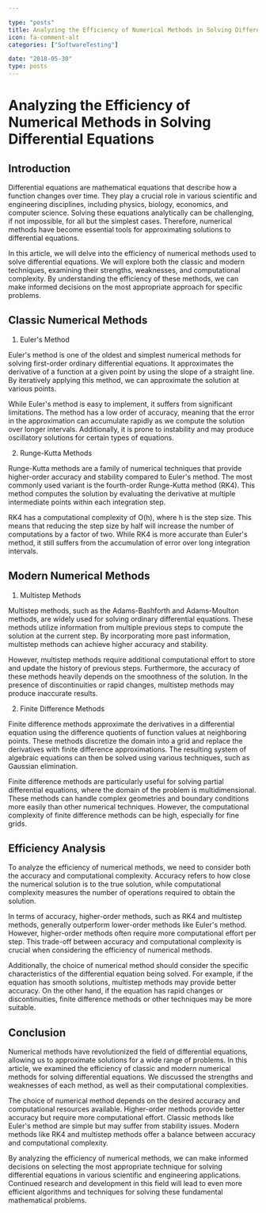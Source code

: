 ```yaml
---

type: "posts"
title: Analyzing the Efficiency of Numerical Methods in Solving Differential Equations
icon: fa-comment-alt
categories: ["SoftwareTesting"]

date: "2018-05-30"
type: posts
---
```





# Analyzing the Efficiency of Numerical Methods in Solving Differential Equations

## Introduction

Differential equations are mathematical equations that describe how a function changes over time. They play a crucial role in various scientific and engineering disciplines, including physics, biology, economics, and computer science. Solving these equations analytically can be challenging, if not impossible, for all but the simplest cases. Therefore, numerical methods have become essential tools for approximating solutions to differential equations.

In this article, we will delve into the efficiency of numerical methods used to solve differential equations. We will explore both the classic and modern techniques, examining their strengths, weaknesses, and computational complexity. By understanding the efficiency of these methods, we can make informed decisions on the most appropriate approach for specific problems.

## Classic Numerical Methods

1. Euler's Method

Euler's method is one of the oldest and simplest numerical methods for solving first-order ordinary differential equations. It approximates the derivative of a function at a given point by using the slope of a straight line. By iteratively applying this method, we can approximate the solution at various points.

While Euler's method is easy to implement, it suffers from significant limitations. The method has a low order of accuracy, meaning that the error in the approximation can accumulate rapidly as we compute the solution over longer intervals. Additionally, it is prone to instability and may produce oscillatory solutions for certain types of equations.

2. Runge-Kutta Methods

Runge-Kutta methods are a family of numerical techniques that provide higher-order accuracy and stability compared to Euler's method. The most commonly used variant is the fourth-order Runge-Kutta method (RK4). This method computes the solution by evaluating the derivative at multiple intermediate points within each integration step.

RK4 has a computational complexity of O(h), where h is the step size. This means that reducing the step size by half will increase the number of computations by a factor of two. While RK4 is more accurate than Euler's method, it still suffers from the accumulation of error over long integration intervals.

## Modern Numerical Methods

1. Multistep Methods

Multistep methods, such as the Adams-Bashforth and Adams-Moulton methods, are widely used for solving ordinary differential equations. These methods utilize information from multiple previous steps to compute the solution at the current step. By incorporating more past information, multistep methods can achieve higher accuracy and stability.

However, multistep methods require additional computational effort to store and update the history of previous steps. Furthermore, the accuracy of these methods heavily depends on the smoothness of the solution. In the presence of discontinuities or rapid changes, multistep methods may produce inaccurate results.

2. Finite Difference Methods

Finite difference methods approximate the derivatives in a differential equation using the difference quotients of function values at neighboring points. These methods discretize the domain into a grid and replace the derivatives with finite difference approximations. The resulting system of algebraic equations can then be solved using various techniques, such as Gaussian elimination.

Finite difference methods are particularly useful for solving partial differential equations, where the domain of the problem is multidimensional. These methods can handle complex geometries and boundary conditions more easily than other numerical techniques. However, the computational complexity of finite difference methods can be high, especially for fine grids.

## Efficiency Analysis

To analyze the efficiency of numerical methods, we need to consider both the accuracy and computational complexity. Accuracy refers to how close the numerical solution is to the true solution, while computational complexity measures the number of operations required to obtain the solution.

In terms of accuracy, higher-order methods, such as RK4 and multistep methods, generally outperform lower-order methods like Euler's method. However, higher-order methods often require more computational effort per step. This trade-off between accuracy and computational complexity is crucial when considering the efficiency of numerical methods.

Additionally, the choice of numerical method should consider the specific characteristics of the differential equation being solved. For example, if the equation has smooth solutions, multistep methods may provide better accuracy. On the other hand, if the equation has rapid changes or discontinuities, finite difference methods or other techniques may be more suitable.

## Conclusion

Numerical methods have revolutionized the field of differential equations, allowing us to approximate solutions for a wide range of problems. In this article, we examined the efficiency of classic and modern numerical methods for solving differential equations. We discussed the strengths and weaknesses of each method, as well as their computational complexities.

The choice of numerical method depends on the desired accuracy and computational resources available. Higher-order methods provide better accuracy but require more computational effort. Classic methods like Euler's method are simple but may suffer from stability issues. Modern methods like RK4 and multistep methods offer a balance between accuracy and computational complexity.

By analyzing the efficiency of numerical methods, we can make informed decisions on selecting the most appropriate technique for solving differential equations in various scientific and engineering applications. Continued research and development in this field will lead to even more efficient algorithms and techniques for solving these fundamental mathematical problems.